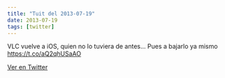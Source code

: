 ```yaml
---
title: "Tuit del 2013-07-19"
date: 2013-07-19
tags: [twitter]
---
```


VLC vuelve a iOS, quien no lo tuviera de antes...  Pues a bajarlo ya mismo https://t.co/aQ2qhUSaAO



[Ver en Twitter](https://twitter.com/i/web/status/358158491938078720)
